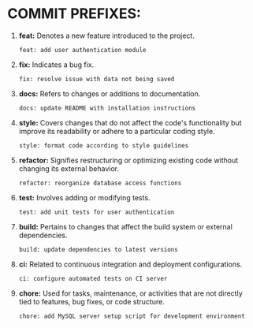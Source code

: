 # COMMIT PREFIXES:

1. **feat:** Denotes a new feature introduced to the project.
   ```
   feat: add user authentication module
   ```

2. **fix:** Indicates a bug fix.
   ```
   fix: resolve issue with data not being saved
   ```

3. **docs:** Refers to changes or additions to documentation.
   ```
   docs: update README with installation instructions
   ```

4. **style:** Covers changes that do not affect the code's functionality but improve its readability or adhere to a particular coding style.
   ```
   style: format code according to style guidelines
   ```

5. **refactor:** Signifies restructuring or optimizing existing code without changing its external behavior.
   ```
   refactor: reorganize database access functions
   ```

6. **test:** Involves adding or modifying tests.
   ```
   test: add unit tests for user authentication
   ```

7. **build:** Pertains to changes that affect the build system or external dependencies.
   ```
   build: update dependencies to latest versions
   ```

8. **ci:** Related to continuous integration and deployment configurations.
   ```
   ci: configure automated tests on CI server
   ```

9. **chore:** Used for tasks, maintenance, or activities that are not directly tied to features, bug fixes, or code structure.
   ```
   chore: add MySQL server setup script for development environment
   ```